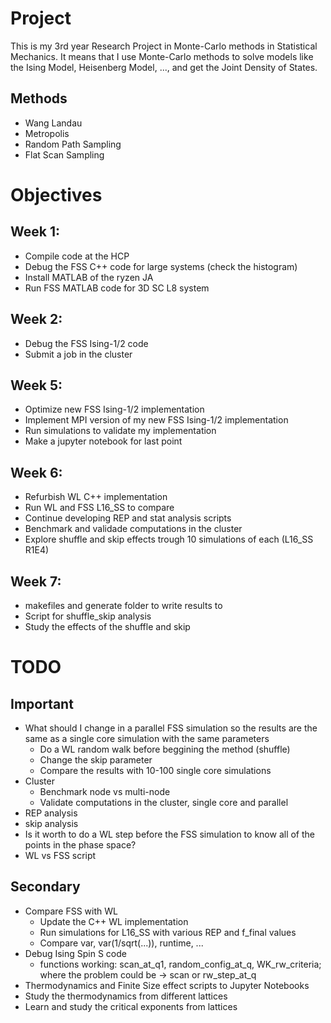 # Project

This is my 3rd year Research Project in Monte-Carlo methods in Statistical Mechanics. It means that I use Monte-Carlo methods to solve models like the Ising Model, Heisenberg Model, ..., and get the Joint Density of States.

## Methods

* Wang Landau
* Metropolis
* Random Path Sampling
* Flat Scan Sampling

# Objectives
## Week 1:
* Compile code at the HCP
* Debug the FSS C++ code for large systems (check the histogram)
* Install MATLAB of the ryzen JA
* Run FSS MATLAB code for 3D SC L8 system

## Week 2: 
* Debug the FSS Ising-1/2 code
* Submit a job in the cluster

## Week 5:
* Optimize new FSS Ising-1/2 implementation
* Implement MPI version of my new FSS Ising-1/2 implementation
* Run simulations to validate my implementation
* Make a jupyter notebook for last point

## Week 6:
* Refurbish WL C++ implementation
* Run WL and FSS L16_SS to compare
* Continue developing REP and stat analysis scripts
* Benchmark and validade computations in the cluster
* Explore shuffle and skip effects trough 10 simulations of each (L16_SS R1E4)

## Week 7:
* makefiles and generate folder to write results to
* Script for shuffle_skip analysis
* Study the effects of the shuffle and skip


# TODO
## Important

* What should I change in a parallel FSS simulation so the results are the same as a single core simulation with the same parameters
  * Do a WL random walk before beggining the method (shuffle)
  * Change the skip parameter
  * Compare the results with 10-100 single core simulations
* Cluster
  * Benchmark node vs multi-node
  * Validate computations in the cluster, single core and parallel
* REP analysis
* skip analysis
* Is it worth to do a WL step before the FSS simulation to know all of the points in the phase space?
* WL vs FSS script

## Secondary

* Compare FSS with WL
  * Update the C++ WL implementation
  * Run simulations for L16_SS with various REP and f_final values
  * Compare var, var(1/sqrt(...)), runtime, ...
* Debug Ising Spin S code
  * functions working: scan_at_q1, random_config_at_q, WK_rw_criteria; where the problem could be -> scan or rw_step_at_q
* Thermodynamics and Finite Size effect scripts to Jupyter Notebooks
* Study the thermodynamics from different lattices
* Learn and study the critical exponents from lattices

